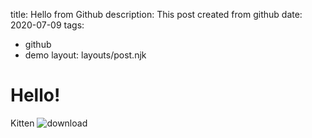 title: Hello from Github
description: This post created from github
date: 2020-07-09
tags:
  - github
  - demo
layout: layouts/post.njk

# Hello! 

Kitten
![download](https://user-images.githubusercontent.com/167288/125113069-cfeb2880-e0f0-11eb-9b02-a4eea9ff0482.jpg)
